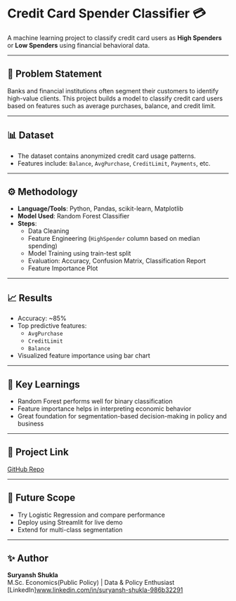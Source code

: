 # Credit Card Spender Classifier 💳

A machine learning project to classify credit card users as **High Spenders** or **Low Spenders** using financial behavioral data.

---

## 🧠 Problem Statement

Banks and financial institutions often segment their customers to identify high-value clients. This project builds a model to classify credit card users based on features such as average purchases, balance, and credit limit.

---

## 📊 Dataset

- The dataset contains anonymized credit card usage patterns.
- Features include: `Balance`, `AvgPurchase`, `CreditLimit`, `Payments`, etc.

---

## ⚙️ Methodology

- **Language/Tools**: Python, Pandas, scikit-learn, Matplotlib
- **Model Used**: Random Forest Classifier
- **Steps**:
  - Data Cleaning
  - Feature Engineering (`HighSpender` column based on median spending)
  - Model Training using train-test split
  - Evaluation: Accuracy, Confusion Matrix, Classification Report
  - Feature Importance Plot

---

## 📈 Results

- Accuracy: ~85%
- Top predictive features:
  - `AvgPurchase`
  - `CreditLimit`
  - `Balance`
- Visualized feature importance using bar chart

---

## 📌 Key Learnings

- Random Forest performs well for binary classification
- Feature importance helps in interpreting economic behavior
- Great foundation for segmentation-based decision-making in policy and business

---

## 🔗 Project Link

[GitHub Repo](https://github.com/SuryanshShukla338/CreditCard-Spender-Classifier)

---

## 🧠 Future Scope

- Try Logistic Regression and compare performance
- Deploy using Streamlit for live demo
- Extend for multi-class segmentation

---

## ✨ Author

**Suryansh Shukla**  
M.Sc. Economics(Public Policy) | Data & Policy Enthusiast  
[LinkedIn]www.linkedin.com/in/suryansh-shukla-986b32291
